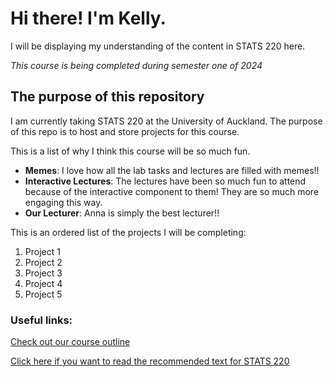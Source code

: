 # Hi there! I'm Kelly.

I will be displaying my understanding of the content in STATS 220 here.

*This course is being completed during semester one of 2024*

## The purpose of this repository

I am currently taking STATS 220 at the University of Auckland.
The purpose of this repo is to host and store projects for this course.

This is a list of why I think this course will be so much fun.
- **Memes**: I love how all the lab tasks and lectures are filled with memes!!
- **Interactive Lectures**: The lectures have been so much fun to attend because of the interactive component to them! They are so much more engaging this way.
- **Our Lecturer**: Anna is simply the best lecturer!!

This is an ordered list of the projects I will be completing:
1. Project 1
2. Project 2
3. Project 3
4. Project 4
5. Project 5

### Useful links:
[Check out our course outline](https://courseoutline.auckland.ac.nz/dco/course/STATS/220)

[Click here if you want to read the recommended text for STATS 220](https://r4ds.had.co.nz/)
